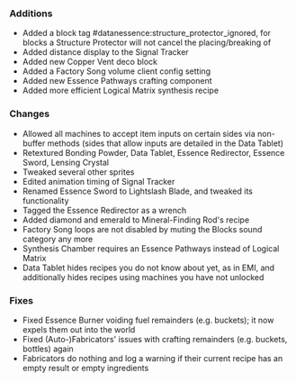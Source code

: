 ### Additions
- Added a block tag #datanessence:structure_protector_ignored, for blocks a Structure Protector will not cancel the placing/breaking of
- Added distance display to the Signal Tracker
- Added new Copper Vent deco block
- Added a Factory Song volume client config setting
- Added new Essence Pathways crafting component
- Added more efficient Logical Matrix synthesis recipe

### Changes
- Allowed all machines to accept item inputs on certain sides via non-buffer methods (sides that allow inputs are detailed in the Data Tablet)
- Retextured Bonding Powder, Data Tablet, Essence Redirector, Essence Sword, Lensing Crystal
- Tweaked several other sprites
- Edited animation timing of Signal Tracker
- Renamed Essence Sword to Lightslash Blade, and tweaked its functionality
- Tagged the Essence Redirector as a wrench
- Added diamond and emerald to Mineral-Finding Rod's recipe
- Factory Song loops are not disabled by muting the Blocks sound category any more
- Synthesis Chamber requires an Essence Pathways instead of Logical Matrix
- Data Tablet hides recipes you do not know about yet, as in EMI, and additionally hides recipes using machines you have not unlocked

### Fixes
- Fixed Essence Burner voiding fuel remainders (e.g. buckets); it now expels them out into the world
- Fixed (Auto-)Fabricators' issues with crafting remainders (e.g. buckets, bottles) again
- Fabricators do nothing and log a warning if their current recipe has an empty result or empty ingredients